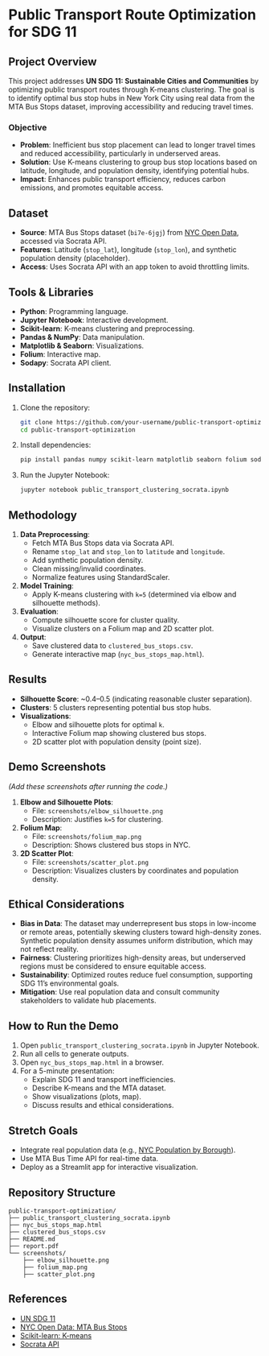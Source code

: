 # Public Transport Route Optimization for SDG 11

## Project Overview
This project addresses **UN SDG 11: Sustainable Cities and Communities** by optimizing public transport routes through K-means clustering. The goal is to identify optimal bus stop hubs in New York City using real data from the MTA Bus Stops dataset, improving accessibility and reducing travel times.

### Objective
- **Problem**: Inefficient bus stop placement can lead to longer travel times and reduced accessibility, particularly in underserved areas.
- **Solution**: Use K-means clustering to group bus stop locations based on latitude, longitude, and population density, identifying potential hubs.
- **Impact**: Enhances public transport efficiency, reduces carbon emissions, and promotes equitable access.

## Dataset
- **Source**: MTA Bus Stops dataset (`bi7e-6jgj`) from [NYC Open Data](https://data.cityofnewyork.us/Transportation/MTA-Bus-Stops/bi7e-6jgj), accessed via Socrata API.
- **Features**: Latitude (`stop_lat`), longitude (`stop_lon`), and synthetic population density (placeholder).
- **Access**: Uses Socrata API with an app token to avoid throttling limits.

## Tools & Libraries
- **Python**: Programming language.
- **Jupyter Notebook**: Interactive development.
- **Scikit-learn**: K-means clustering and preprocessing.
- **Pandas & NumPy**: Data manipulation.
- **Matplotlib & Seaborn**: Visualizations.
- **Folium**: Interactive map.
- **Sodapy**: Socrata API client.

## Installation
1. Clone the repository:
   ```bash
   git clone https://github.com/your-username/public-transport-optimization.git
   cd public-transport-optimization
   ```
2. Install dependencies:
   ```bash
   pip install pandas numpy scikit-learn matplotlib seaborn folium sodapy
   ```
3. Run the Jupyter Notebook:
   ```bash
   jupyter notebook public_transport_clustering_socrata.ipynb
   ```

## Methodology
1. **Data Preprocessing**:
   - Fetch MTA Bus Stops data via Socrata API.
   - Rename `stop_lat` and `stop_lon` to `latitude` and `longitude`.
   - Add synthetic population density.
   - Clean missing/invalid coordinates.
   - Normalize features using StandardScaler.
2. **Model Training**:
   - Apply K-means clustering with `k=5` (determined via elbow and silhouette methods).
3. **Evaluation**:
   - Compute silhouette score for cluster quality.
   - Visualize clusters on a Folium map and 2D scatter plot.
4. **Output**:
   - Save clustered data to `clustered_bus_stops.csv`.
   - Generate interactive map (`nyc_bus_stops_map.html`).

## Results
- **Silhouette Score**: ~0.4–0.5 (indicating reasonable cluster separation).
- **Clusters**: 5 clusters representing potential bus stop hubs.
- **Visualizations**:
  - Elbow and silhouette plots for optimal `k`.
  - Interactive Folium map showing clustered bus stops.
  - 2D scatter plot with population density (point size).

## Demo Screenshots
*(Add these screenshots after running the code.)*
1. **Elbow and Silhouette Plots**:
   - File: `screenshots/elbow_silhouette.png`
   - Description: Justifies `k=5` for clustering.
2. **Folium Map**:
   - File: `screenshots/folium_map.png`
   - Description: Shows clustered bus stops in NYC.
3. **2D Scatter Plot**:
   - File: `screenshots/scatter_plot.png`
   - Description: Visualizes clusters by coordinates and population density.

## Ethical Considerations
- **Bias in Data**: The dataset may underrepresent bus stops in low-income or remote areas, potentially skewing clusters toward high-density zones. Synthetic population density assumes uniform distribution, which may not reflect reality.
- **Fairness**: Clustering prioritizes high-density areas, but underserved regions must be considered to ensure equitable access.
- **Sustainability**: Optimized routes reduce fuel consumption, supporting SDG 11’s environmental goals.
- **Mitigation**: Use real population data and consult community stakeholders to validate hub placements.

## How to Run the Demo
1. Open `public_transport_clustering_socrata.ipynb` in Jupyter Notebook.
2. Run all cells to generate outputs.
3. Open `nyc_bus_stops_map.html` in a browser.
4. For a 5-minute presentation:
   - Explain SDG 11 and transport inefficiencies.
   - Describe K-means and the MTA dataset.
   - Show visualizations (plots, map).
   - Discuss results and ethical considerations.

## Stretch Goals
- Integrate real population data (e.g., [NYC Population by Borough](https://data.cityofnewyork.us/City-Government/Population-by-Borough/9t2m-hnzh)).
- Use MTA Bus Time API for real-time data.
- Deploy as a Streamlit app for interactive visualization.

## Repository Structure
```
public-transport-optimization/
├── public_transport_clustering_socrata.ipynb
├── nyc_bus_stops_map.html
├── clustered_bus_stops.csv
├── README.md
├── report.pdf
└── screenshots/
    ├── elbow_silhouette.png
    ├── folium_map.png
    ├── scatter_plot.png
```

## References
- [UN SDG 11](https://sdgs.un.org/goals/goal11)
- [NYC Open Data: MTA Bus Stops](https://data.cityofnewyork.us/Transportation/MTA-Bus-Stops/bi7e-6jgj)
- [Scikit-learn: K-means](https://scikit-learn.org/stable/modules/clustering.html)
- [Socrata API](https://dev.socrata.com/)
```